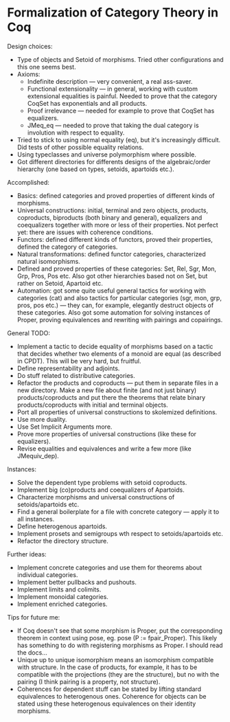 # Formalization of Category Theory in Coq

Design choices:
 * Type of objects and Setoid of morphisms. Tried other configurations and this one seems best.
 * Axioms:
     - Indefinite description — very convenient, a real ass-saver.
     - Functional extensionality — in general, working with custom extensional equalities is painful. Needed to prove that the category CoqSet has exponentials and all products.
     - Proof irrelevance — needed for example to prove that CoqSet has equalizers.
     - JMeq_eq — needed to prove that taking the dual category is involution with respect to equality.
 * Tried to stick to using normal equality (eq), but it's increasingly difficult. Did tests of other possible equality relations.
 * Using typeclasses and universe polymorphism where possible.
 * Got different directories for differents designs of the algebraic/order hierarchy (one based on types, setoids, apartoids etc.).

Accomplished:
 * Basics: defined categories and proved properties of different kinds of morphisms.
 * Universal constructions: initial, terminal and zero objects, products, coproducts, biproducts (both binary and general), equalizers and coequalizers together with more or less of their properties. Not perfect yet: there are issues with coherence conditions.
 * Functors: defined different kinds of functors, proved their properties, defined the category of categories.
 * Natural transformations: defined functor categories, characterized natural isomorphisms.
 * Defined and proved properties of these categories: Set, Rel, Sgr, Mon, Grp, Pros, Pos etc. Also got other hierarchies based not on Set, but rather on Setoid, Apartoid etc.
 * Automation: got some quite useful general tactics for working with categories (cat) and also tactics for particular categories (sgr, mon, grp, pros, pos etc.) — they can, for example, elegantly destruct objects of these categories. Also got some automation for solving instances of Proper, proving equivalences and rewriting with pairings and copairings.

General TODO:
 * Implement a tactic to decide equality of morphisms based on a tactic that decides whether two elements of a monoid are equal (as described in CPDT). This will be very hard, but fruitful.
 * Define representability and adjoints.
 * Do stuff related to distributive categories.
 * Refactor the products and coproducts — put them in separate files in a new directory. Make a new file about finite (and not just binary) products/coproducts and put there the theorems that relate binary products/coproducts with initial and terminal objects.
 * Port all properties of universal constructions to skolemized definitions.
 * Use more duality.
 * Use Set Implicit Arguments more.
 * Prove more properties of universal constructions (like these for equalizers).
 * Revise equalities and equivalences and write a few more (like JMequiv_dep).

Instances:
 * Solve the dependent type problems with setoid coproducts.
 * Implement big (co)products and coequalizers of Apartoids.
 * Characterize morphisms and universal constructions of setoids/apartoids etc.
 * Find a general boilerplate for a file with concrete category — apply it to all instances.
 * Define heterogenous apartoids.
 * Implement prosets and semigroups wth respect to setoids/apartoids etc.
 * Refactor the directory structure.

Further ideas:
 * Implement concrete categories and use them for theorems about individual categories.
 * Implement better pullbacks and pushouts.
 * Implement limits and colimits.
 * Implement monoidal categories.
 * Implement enriched categories.

Tips for future me:
 * If Coq doesn't see that some morphism is Proper, put the corresponding theorem in context using pose, eg. pose (P := fpair_Proper). This likely has something to do with registering morphisms as Proper. I should read the docs...
 * Unique up to unique isomorphism means an isomorphism compatible with structure. In the case of products, for example, it has to be compatible with the projections (they are the structure), but no with the pairing (I think pairing is a property, not structure).
 * Coherences for dependent stuff can be stated by lifting standard equivalences to heterogenous ones. Coherence for objects can be stated using these heterogenous equivalences on their identity morphisms.
